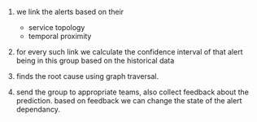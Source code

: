 1. we link the alerts based on their

   - service topology
   - temporal proximity

2. for every such link we calculate the confidence interval of that
   alert being in this group based on the historical data

3. finds the root cause using graph traversal.

4. send the group to appropriate teams, also collect feedback about the prediction.
   based on feedback we can change the state of the alert dependancy.
